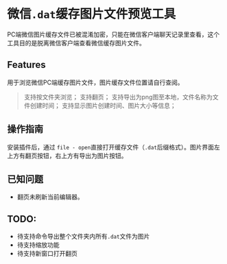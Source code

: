 # 微信`.dat`缓存图片文件预览工具

PC端微信图片缓存文件已被混淆加密，只能在微信客户端聊天记录里查看，这个工具目的是脱离微信客户端查看微信缓存图片文件。

## Features

用于浏览微信PC端缓存图片文件，图片缓存文件位置请自行查阅。

> 支持按文件夹浏览；
> 支持翻页；
> 支持导出为png图至本地，文件名称为文件创建时间；
> 支持显示图片创建时间、图片大小等信息；

## 操作指南

安装插件后，通过 `file - open`直接打开缓存文件（`.dat`后缀格式）。图片界面左上方有翻页按钮，右上方有导出为图片按钮。

## 已知问题

- 翻页未刷新当前编辑器。

## TODO:

- 待支持命令导出整个文件夹内所有`.dat`文件为图片
- 待支持缩放功能
- 待支持新窗口打开翻页
